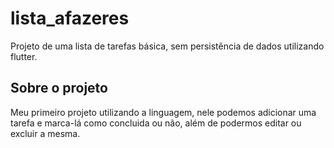 # lista_afazeres

Projeto de uma lista de tarefas básica, sem persistência de dados utilizando flutter.

## Sobre o projeto
Meu primeiro projeto utilizando a linguagem, nele podemos adicionar uma tarefa e marca-lá como concluida ou não, além de podermos editar ou excluir a mesma.
